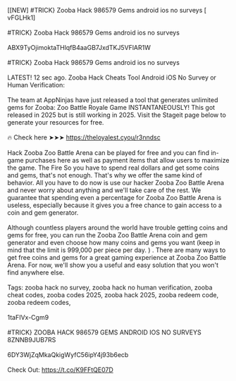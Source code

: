 [[NEW] #TRICK} Zooba Hack 986579 Gems android ios no surveys [ vFGLHk1]
<br>
<br>#TRICK} Zooba Hack 986579 Gems android ios no surveys
<br>
<br>ABX9TyOjimoktaTHlqfB4aaGB7JxdTKJ5VFlAR1W
<br>
<br>#TRICK} Zooba Hack 986579 Gems android ios no surveys
<br>
<br>LATEST! 12 sec ago. Zooba Hack Cheats Tool Android iOS No Survey or Human Verification:
<br>
<br>The team at AppNinjas have just released a tool that generates unlimited gems for Zooba: Zoo Battle Royale Game INSTANTANEOUSLY! This got released in 2025 but is still working in 2025. Visit the Stageit page below to generate your resources for free. 
<br>
<br>🔥 Check here ➤➤➤ https://theloyalest.cyou/r3nndsc
<br>
<br>Hack Zooba Zoo Battle Arena can be played for free and you can find in-game purchases here as well as payment items that allow users to maximize the game. The Fire So you have to spend real dollars and get some coins and gems, that's not enough. That's why we offer the same kind of behavior. All you have to do now is use our hacker Zooba Zoo Battle Arena and never worry about anything and we'll take care of the rest. We guarantee that spending even a percentage for Zooba Zoo Battle Arena is useless, especially because it gives you a free chance to gain access to a coin and gem generator. 
<br>
<br>Although countless players around the world have trouble getting coins and gems for free, you can run the Zooba Zoo Battle Arena coin and gem generator and even choose how many coins and gems you want (keep in mind that the limit is 999,000 per piece per day. ) . There are many ways to get free coins and gems for a great gaming experience at Zooba Zoo Battle Arena. For now, we'll show you a useful and easy solution that you won't find anywhere else. 
<br>
<br>Tags: zooba hack no survey, zooba hack no human verification, zooba cheat codes, zooba codes 2025, zooba hack 2025, zooba redeem code, zooba redeem codes,
<br>
<br>1taFIVx-Cgm9
<br>
<br>#TRICK} ZOOBA HACK 986579 GEMS ANDROID IOS NO SURVEYS 8ZNNB9JUB7RS
<br>
<br>6DY3WjZqMkaQkigWyfC56ipY4j93b6ecb
<br>
<br>Check Out: https://t.co/K9FFtQE07D
<br>
